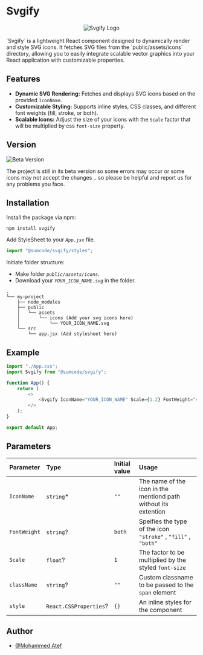 # Svgify

<div style="display:flex; justify-content:center; width: 100%;">
<img src="https://res.cloudinary.com/dclbtusww/image/upload/v1725670993/Sumcode/Svgify/spkctkwkydsmnvki85di.png" alt="Svgify Logo" />
</div>
<br/>
`Svgify` is a lightweight React component designed to dynamically render and style SVG icons. It fetches SVG files from the `public/assets/icons` directory, allowing you to easily integrate scalable vector graphics into your React application with customizable properties.

## Features

-   **Dynamic SVG Rendering:** Fetches and displays SVG icons based on the provided `IconName`.
-   **Customizable Styling:** Supports inline styles, CSS classes, and different font weights (fill, stroke, or both).
-   **Scalable Icons:** Adjust the size of your icons with the `Scale` factor that will be multiplied by css `font-size` property.

## Version

![Beta Version](https://img.shields.io/badge/Beta_Version-1.0.1-blue.svg)

The project is still in its beta version so some errors may occur or some icons may not accept the changes .. so please be helpful and report us for any problems you face.

## Installation

Install the package via npm:

```
npm install svgify
```

Add StyleSheet to your _`App.jsx`_ file.

```js
import "@sumcode/svgify/styles";
```

Initiate folder structure:

-   Make folder _`public/assets/icons`_.
-   Download your _`YOUR_ICON_NAME.svg`_ in the folder.

```
.
└── my-project
    ├── node_modules
    ├── public
    │   └── assets
    │       └── icons (Add your svg icons here)
    │           └── YOUR_ICON_NAME.svg
    └── src
        └── app.jsx (Add stylesheet here)
```

## Example

```js
import "./App.css";
import Svgify from "@sumcode/svgify";

function App() {
    return (
        <>
            <Svgify IconName="YOUR_ICON_NAME" Scale={1.2} FontWeight="stroke" />
        </>
    );
}

export default App;
```

## Parameters

| Parameter    | Type                   | Initial value | Usage                                                           |
| :----------- | :--------------------- | :------------ | :-------------------------------------------------------------- |
| `IconName`   | `string`\*             | `""`          | The name of the icon in the mentiond path without its extention |
| `FontWeight` | `string`?              | `both`        | Speifies the type of the icon `"stroke"` , `"fill"` , `"both"`  |
| `Scale`      | `float`?               | `1`           | The factor to be multiplied by the styled `font-size`           |
| `className`  | `string`?              | `""`          | Custom classname to be passed to the `span` element             |
| `style`      | `React.CSSProperties`? | `{}`          | An inline styles for the component                              |

## Author

-   [@Mohammed Atef](https://github.com/M7mmedATeF)
